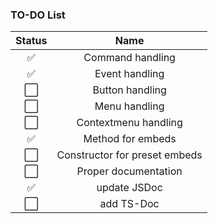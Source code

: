 ### TO-DO List
| Status |             Name              |
|:------:|:-----------------------------:|
|   ✅    |       Command handling        |
|   ✅    |        Event handling         |
|   ⬜    |        Button handling        |
|   ⬜    |         Menu handling         |
|   ⬜    |     Contextmenu handling      |
|   ✅    |       Method for embeds       |
|   ⬜    | Constructor for preset embeds |
|   ⬜    |     Proper documentation      |
|   ✅    |         update JSDoc          |
|   ⬜    |          add TS-Doc           |